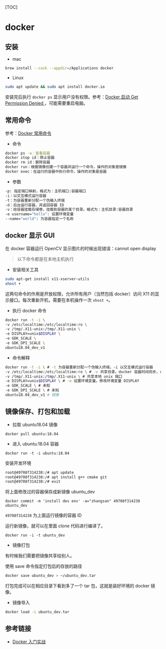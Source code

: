 [TOC]

# docker

## 安装

- mac

```bash
brew install --cask --appdir=/Applications docker
```

- Linux

```bash
sudo apt update && sudo apt install docker.io
```

安装完后执行 `docker ps` 显示用户没有权限。参考：[Docker 启动 Get Permission Denied ](https://www.cnblogs.com/informatics/p/8276172.html)，可能需要重启电脑。

## 常用命令

参考：[Docker 常用命令](https://www.w3cschool.cn/docker/docker-nx3g2gxn.html)

- 命令

```bash
docker ps -a：查看容器
docker stop id：停止容器
docker rm id：删除容器
docker run：根据镜像创建一个容器并运行一个命令，操作的对象是镜像
docker exec：在运行的容器中执行命令，操作的对象是容器
```

- 参数

```bash
-p: 指定端口映射，格式为：主机端口:容器端口
-i：以交互模式运行容器
-t：为容器重新分配一个伪输入终端
-d：后台运行容器，并返回容器 ID
-v：给容器挂载存储卷，挂载到容器的某个目录。格式为：主机目录:容器目录
-e username="hello": 设置环境变量
--name="world": 为容器指定一个名称
```

## docker 显示 GUI

在 docker 容器运行 OpenCV 显示图片的时候出现错误：cannot open display

> 以下命令都是在本地主机执行

- 安装相关工具

```bash
sudo apt-get install x11-xserver-utils
xhost +
```

这两句命令的作用是开放权限，允许所有用户（当然包括 docker）访问 X11 的显示接口。每次重新开机，需要在本机操作一次 `xhost +`。

- 执行 docker 命令

```bash
docker run -t -i \
-v /etc/localtime:/etc/localtime:ro \
-v /tmp/.X11-unix:/tmp/.X11-unix \
-e DISPLAY=unix$DISPLAY \
-e GDK_SCALE \
-e GDK_DPI_SCALE \
ubuntu18.04_dev_v1
```

- 命令解释

```bash
docker run -t -i \ # -t 为容器重新分配一个伪输入终端，-i 以交互模式运行容器
-v /etc/localtime:/etc/localtime:ro \ # -v 共享目录。docker 容器时间同步，ro 代表只读属性
-v /tmp/.X11-unix:/tmp/.X11-unix \ # 共享本地 unix 端口
-e DISPLAY=unix$DISPLAY \ # -e 设置环境变量。修改环境变量 DISPLAY
-e GDK_SCALE \ # 未知
-e GDK_DPI_SCALE \ # 未知
ubuntu18.04_dev_v1 # 镜像
```

## 镜像保存、打包和加载

- 拉取 ubuntu18.04 镜像

```
docker pull ubuntu:18.04
```

- 进入 ubuntu:18.04 容器

```
docker run -t -i ubuntu:18.04
```

安装开发环境

```bash
root@49708f314238:/# apt update
root@49708f314238:/# apt install g++ cmake git
root@49708f314238:/# exit
```

将上面修改过的容器保存成新镜像 ubuntu_dev

```
docker commit -m 'install dev env' -a="zhangsan" 49708f314238 ubuntu_dev
```

`49708f314238` 为上面运行镜像的容器 ID

运行新镜像，就可以在里面 clone 代码进行编译了。

```
docker run -i -t ubuntu_dev
```

- 镜像打包

有时候我们需要把镜像共享给别人。

使用 save 命令指定打包后的存放的路径

```bash
docker save ubuntu_dev > ~/ubuntu_dev.tar
```

打包完成可以在相应目录下看到多了一个 tar 包，这就是装好环境的 docker 镜像。

- 镜像导入

```bash
docker load -i ubuntu_dev.tar
```

## 参考链接

- [Docker 入门实战](https://www.w3cschool.cn/docker/docker-tutorial.html)
